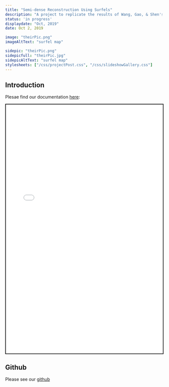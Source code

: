 ```yaml
---
title: "Semi-dense Reconstruction Using Surfels"
description: "A project to replicate the results of Wang, Gao, & Shen's 2019 ICRA paper (image credit to their paper)"
status: 'in progress'
displaydate: "Oct, 2019"
date: Oct 2, 2019

image: "theirPic.png"
imageAltText: "surfel map"

sidepic: "theirPic.png"
sidepicfull: "theirPic.jpg"
sidepicAltText: "surfel map"
stylesheets: ["/css/projectPost.css", "/css/slideshowGallery.css"]
---
```


## Introduction
Plesae find our documentation [here](main.html): 

<!-- <div style="margin:0 auto;text-align: center; grid-area: lower;">
    <a href="proposal.pdf">
        <object width="80%" height="700px" data="proposal.pdf">
            <embed src="proposal.pdf">
                <p>This browser does not support PDFs. Please download the PDF to view it: <a href="proposal.pdf">Download PDF</a>.</p>
            </embed>
        </object>
    </a>
</div> -->

<!-- <div w3-include-html="main.html"></div> -->
<iframe src="main.html" style="height:800px;width:100%;border-style:solid;"></iframe>

## Github
Please see our [github](https://github.gatech.edu/sma96/DenseMapping/)